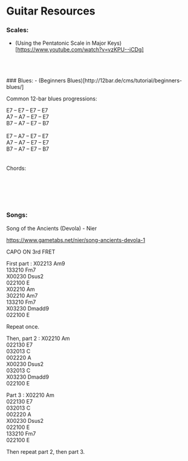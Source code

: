 # Guitar Resources

### Scales:
- (Using the Pentatonic Scale in Major Keys)[https://www.youtube.com/watch?v=vzKPU--iCDg]

<BR>
<BR>
<BR>
### Blues:
  - (Beginners Blues)[http://12bar.de/cms/tutorial/beginners-blues/]

Common 12-bar blues progressions:

E7 – E7 – E7 – E7  
A7 – A7 – E7 – E7  
B7 – A7 – E7 – B7  
<BR>
E7 – A7 – E7 – E7  
A7 – A7 – E7 – E7  
B7 – A7 – E7 – B7  
<BR>
<BR>
Chords:


<BR>
<BR>
<BR>
<BR>







### Songs:

Song of the Ancients (Devola) - Nier

https://www.gametabs.net/nier/song-ancients-devola-1

CAPO ON 3rd FRET

First part :
X02213 Am9  
133210 Fm7  
X00230 Dsus2  
022100 E  
X02210 Am  
302210 Am7  
133210 Fm7  
X03230 Dmadd9  
022100 E  

Repeat once.

Then, part 2 :
X02210 Am  
022130 E7  
032013 C  
002220 A  
X00230 Dsus2  
032013 C  
X03230 Dmadd9  
022100 E  

Part 3 :
X02210 Am  
022130 E7  
032013 C  
002220 A  
X00230 Dsus2  
022100 E  
133210 Fm7  
022100 E  

Then repeat part 2, then part 3.
